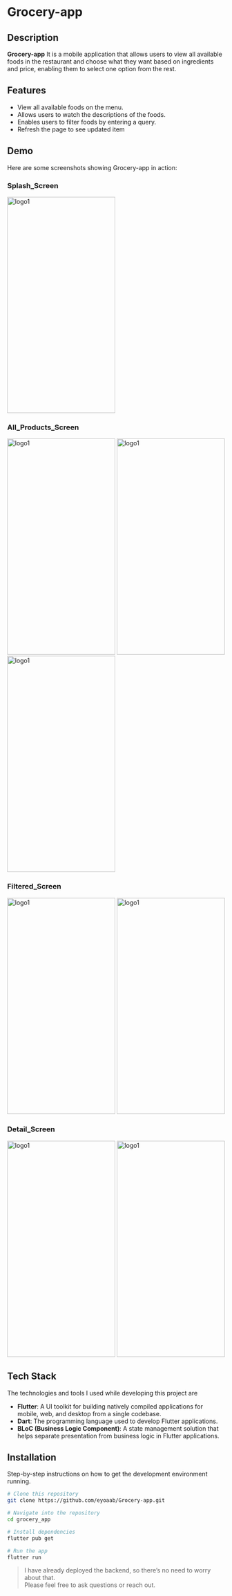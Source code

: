   # Grocery-app
## Description
**Grocery-app** It is a mobile application that allows users to view all available foods in the restaurant and choose what they want based on ingredients and price, enabling them to select one option from the rest.

## Features
- View all available foods on the menu.
- Allows users to watch the descriptions of the foods.
- Enables users to filter foods by entering a query.
- Refresh the page to see updated item

## Demo

Here are some screenshots showing Grocery-app in action:

### Splash_Screen
<img src="https://github.com/user-attachments/assets/719a043c-4883-4b21-bc02-430172aeac7c" alt="logo1" width="250" height="500"/>

### All_Products_Screen
<img src="https://github.com/user-attachments/assets/9d93b0d7-8ea6-445c-9bf9-67b13adc2573" alt="logo1" width="250" height="500"/>
<img src="https://github.com/user-attachments/assets/3aa314e9-65aa-4eaf-bdeb-f33f5e10903f" alt="logo1" width="250" height="500"/>
<img src="https://github.com/user-attachments/assets/9ef510d2-1d08-49c0-bb7e-a2339ae1ba67" alt="logo1" width="250" height="500"/>

### Filtered_Screen
<img src="https://github.com/user-attachments/assets/fd3a3cdf-cecf-4853-9cd2-a441cfaa2b54" alt="logo1" width="250" height="500"/>
<img src="https://github.com/user-attachments/assets/8e0333d2-5cbd-49ba-888e-888343942093" alt="logo1" width="250" height="500"/>

### Detail_Screen
<img src="https://github.com/user-attachments/assets/5f534ca9-f826-4ecd-a018-acf3039e6fbe" alt="logo1" width="250" height="500"/>
<img src="https://github.com/user-attachments/assets/3432cd2b-ba54-40ea-8642-de6907144611" alt="logo1" width="250" height="500"/>

## Tech Stack
The technologies and tools I used while developing this project are

- **Flutter**: A UI toolkit for building natively compiled applications for mobile, web, and desktop from a single codebase.
- **Dart**: The programming language used to develop Flutter applications.
- **BLoC (Business Logic Component)**: A state management solution that helps separate presentation from business logic in Flutter applications.


## Installation
Step-by-step instructions on how to get the development environment running.

```bash
# Clone this repository
git clone https://github.com/eyoaab/Grocery-app.git
```
```bash
# Navigate into the repository
cd grocery_app
```
```bash
# Install dependencies
flutter pub get
```
```bash
# Run the app
flutter run
```
> I have already deployed the backend, so there’s no need to worry about that.<br>
> Please feel free to ask questions or reach out.
